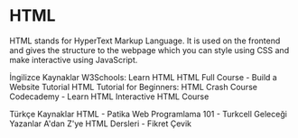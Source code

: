 # HTML

HTML stands for HyperText Markup Language. It is used on the frontend and gives the structure to the webpage which you can style using CSS and make interactive using JavaScript.

<ResourceGroupTitle>İngilizce Kaynaklar</ResourceGroupTitle>
<BadgeLink badgeText='Read' href='https://www.w3schools.com/html/html_intro.asp'>W3Schools: Learn HTML</BadgeLink>
<BadgeLink badgeText='Course' colorScheme='green' href='https://www.youtube.com/watch?v=pQN-pnXPaVg'>HTML Full Course - Build a Website Tutorial</BadgeLink>
<BadgeLink badgeText='Course' colorScheme='green' href='https://www.youtube.com/watch?v=qz0aGYrrlhU'>HTML Tutorial for Beginners: HTML Crash Course</BadgeLink>
<BadgeLink badgeText='Course' colorScheme='green' href='https://www.codecademy.com/learn/learn-html'>Codecademy - Learn HTML</BadgeLink>
<BadgeLink badgeText='Course' colorScheme='green' href='https://github.com/denysdovhan/learnyouhtml'>Interactive HTML Course</BadgeLink>

<ResourceGroupTitle>Türkçe Kaynaklar</ResourceGroupTitle>
<BadgeLink badgeText='Ders' colorScheme='green' href='https://app.patika.dev/courses/html/?ref=yazilimcininyolharitasi.com'>HTML - Patika</BadgeLink>
<BadgeLink badgeText='Ders' colorScheme='green' href='https://gelecegiyazanlar.turkcell.com.tr/konu/egitim/101-html/htmle-giris/?ref=yazilimcininyolharitasi.com'>Web Programlama 101 - Turkcell Geleceği Yazanlar</BadgeLink>
<BadgeLink badgeText='Ders' colorScheme='green' href='https://www.youtube.com/playlist?list=PLkDTLUcoIKU2iOY4L0_KRIkG7Bi3ZD9NL'>A'dan Z'ye HTML Dersleri - Fikret Çevik</BadgeLink>

